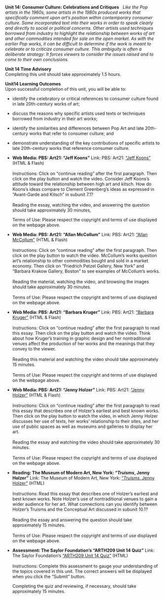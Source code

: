 **Unit 14: Consumer Culture: Celebrations and Critiques** <span
id="14"></span> 
*Like the Pop artists in the 1960s, some artists in the 1980s produced
works that specifically comment upon art’s position within contemporary
consumer culture. Some incorporated text into their works in order to
speak clearly and directly to social or political concerns. Other
artists used techniques borrowed from industry to highlight the
relationship between works of art and other commodities intended for
sale on the open market. As with the earlier Pop works, it can be
difficult to determine if the work is meant to celebrate or to criticize
consumer culture. This ambiguity is often a deliberate strategy: It
forces viewers to consider the issues raised and to come to their own
conclusions.*

**Unit 14 Time Advisory**  
Completing this unit should take approximately 1.5 hours.

**Unit14 Learning Outcomes**  
Upon successful completion of this unit, you will be able to:
-   identify the celebratory or critical references to consumer culture
    found in late 20th-century works of art;
-   discuss the reasons why specific artists used texts or techniques
    borrowed from industry in their art works;
-   identify the similarities and differences between Pop Art and late
    20th-century works that refer to consumer culture; and
-   demonstrate understanding of the key contributions of specific
    artists to late 20th-century works that reference consumer culture.

-   **Web Media: PBS: Art21: “Jeff Koons”**
    Link: PBS: Art21: [“Jeff
    Koons”](http://www.pbs.org/art21/artists/jeff-koons/) (HTML &
    Flash)  
        
     Instructions: Click on “continue reading” after the first
    paragraph. Then click on the play button and watch the video.
    Consider Jeff Koons’s attitude toward the relationship between high
    art and kitsch. How do Koons’s ideas compare to Clement Greenberg’s
    ideas as expressed in “Avant-Garde and Kitsch” in subunit 7.1?  
        
     Reading the essay, watching the video, and answering the question
    should take approximately 30 minutes,  
      
     Terms of Use: Please respect the copyright and terms of use
    displayed on the webpage above.

-   **Web Media: PBS: Art21: “Allan McCollum”**
    Link: PBS: Art21: [“Allan
    McCollum”](http://www.pbs.org/art21/artists/allan-mccollum/) (HTML &
    Flash)  
        
     Instructions: Click on “continue reading” after the first
    paragraph. Then click on the play button to watch the video.
    McCollum’s works question art’s relationship to other commodities
    bought and sold in a market economy. Then click on “Friedrich Petzel
    Gallery, New York” and “Barbara Krakow Gallery, Boston” to see
    examples of McCollum’s works.  
        
     Reading the material, watching the video, and browsing the images
    should take approximately 30 minutes.  
        
     Terms of Use: Please respect the copyright and terms of use
    displayed on the webpage above.

-   **Web Media: PBS: Art21: “Barbara Kruger”**
    Link: PBS: Art21: [“Barbara
    Kruger”](http://www.pbs.org/art21/artists/barbara-kruger) (HTML &
    Flash)  
        
     Instructions: Click on “continue reading” after the first paragraph
    to read this essay. Then click on the play button and watch the
    video. Think about how Kruger’s training in graphic design and her
    nontraditional venues affect the production of her works and the
    meanings that they convey to the viewer.  
        
     Reading this material and watching the video should take
    approximately 15 minutes.  
        
     Terms of Use: Please respect the copyright and terms of use
    displayed on the webpage above.

-   **Web Media: PBS: Art21: “Jenny Holzer”**
    Link: PBS: Art21: [“Jenny
    Holzer”](http://www.pbs.org/art21/artists/jenny-holzer) (HTML &
    Flash)  
        
     Instructions: Click on “continue reading” after the first paragraph
    to read this essay that describes one of Holzer’s earliest and best
    known works. Then click on the play button to watch the video, in
    which Jenny Holzer discusses her use of texts, her works’
    relationship to their sites, and her use of public spaces as well as
    museums and galleries to display her art.  
        
     Reading the essay and watching the video should take approximately
    30 minutes.  
        
     Terms of Use: Please respect the copyright and terms of use
    displayed on the webpage above.

-   **Reading: The Museum of Modern Art, New York: “*Truisms*, Jenny
    Holzer”**
    Link: The Museum of Modern Art, New York: [“*Truisms*, Jenny
    Holzer”](http://www.moma.org/collection/object.php?object_id=63755) (HTML)  
        
     Instructions: Read this essay that describes one of Holzer’s
    earliest and best known works. Note Holzer’s use of nontraditional
    venues to gain a wider audience for her art. What connections can
    you identify between Holzer’s Truisms and the Conceptual Art
    discussed in subunit 10.1?  
        
     Reading the essay and answering the question should take
    approximately 15 minutes.  
        
     Terms of Use: Please respect the copyright and terms of use
    displayed on the webpage above.

-   **Assessment: The Saylor Foundation’s “ARTH209 Unit 14 Quiz”**
    Link: The Saylor Foundation’s [“ARTH209 Unit 14
    Quiz”](http://school.saylor.org/mod/quiz/view.php?id=1375) (HTML)  
        
     Instructions: Complete this assessment to gauge your understanding
    of the topics covered in this unit. The correct answers will be
    displayed when you click the “Submit” button.  
      
     Completing the quiz and reviewing, if necessary, should take
    approximately 15 minutes.


